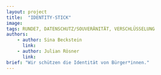 ```yaml
---
layout: project
title:  "IDENTITY-STICK"
image:
tags: RUNDE7, DATENSCHUTZ/SOUVERÄNITÄT, VERSCHLÜSSELUNG
authors:
    - author: Sina Beckstein
      link:
    - author: Julian Rösner
      link:
brief: "Wir schützen die Identität von Bürger*innen."
---
```

